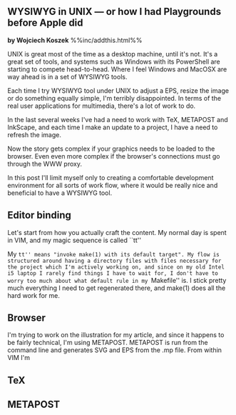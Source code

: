 WYSIWYG in UNIX &mdash; or how I had Playgrounds before Apple did
------------------------------------------------------------------
**by Wojciech Koszek**
%%inc/addthis.html%%

UNIX is great most of the time as a desktop machine, until it's not. It's a
great set of tools, and systems such as Windows with its PowerShell are
starting to compete head-to-head. Where I feel Windows and MacOSX are way
ahead is in a set of WYSIWYG tools.

Each time I try WYSIWYG tool under UNIX to adjust a EPS, resize the image or
do something equally simple, I'm terribly disappointed. In terms of the real
user applications for multimedia, there's a lot of work to do.

In the last several weeks I've had a need to work with TeX, METAPOST and
InkScape, and each time I make an update to a project, I have a need to
refresh the image.

Now the story gets complex if your graphics needs to be loaded to the
browser. Even even more complex if the browser's connections must go through
the WWW proxy.

In this post I'll limit myself only to creating a comfortable development
environment for all sorts of work flow, where it would be really nice and
beneficial to have a WYSIWYG tool.

Editor binding
--------------

Let's start from how you actually craft the content. My normal day is spent
in VIM, and my magic sequence is called ``tt''

My ``tt'' means "invoke make(1) with its default target". My flow is
structured around having a directory files with files necessary for the
project which I'm actively working on, and since on my old Intel i5 laptop I
rarely find things I have to wait for, I don't have to worry too much about
what default rule in my ``Makefile'' is. I stick pretty much everything I
need to get regenerated there, and make(1) does all the hard work for me.

Browser
-------
I'm trying to work on the illustration for my article, and since it happens
to be fairly technical, I'm using METAPOST. METAPOST is run from the command
line and generates SVG and EPS from the .mp file. From within VIM I'm

TeX
---

METAPOST
--------

